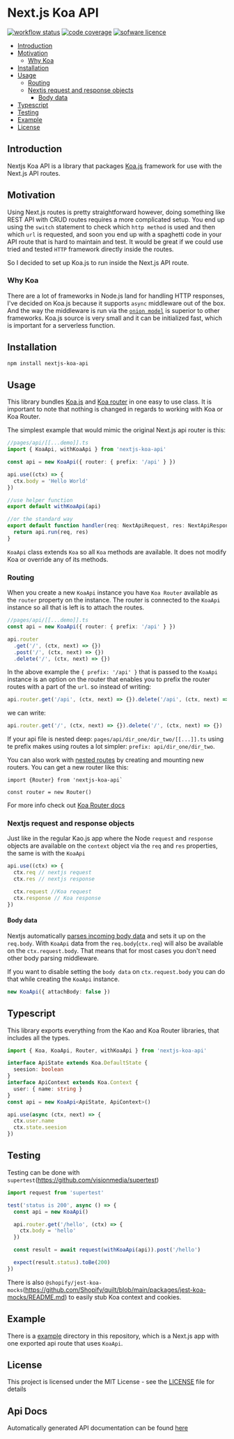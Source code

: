 # Next.js Koa API

<a href="https://img.shields.io/github/workflow/status/ivandotv/nextjs-koa-api/Test"><img src="https://img.shields.io/github/workflow/status/ivandotv/nextjs-koa-api/Test" alt="workflow status"></a>
<a href="https://app.codecov.io/gh/ivandotv/nextjs-koa-api"><img src="https://img.shields.io/codecov/c/gh/ivandotv/nextjs-koa-api" alt="code coverage"></a>
<a href="https://github.com/ivandotv/nextjs-koa-api/blob/main/LICENSE"><img src="https://img.shields.io/github/license/ivandotv/nextjs-koa-api" alt="sofware licence"></a>

<!-- toc -->

- [Introduction](#introduction)
- [Motivation](#motivation)
  - [Why Koa](#why-koa)
- [Installation](#installation)
- [Usage](#usage)
  - [Routing](#routing)
  - [Nextjs request and response objects](#nextjs-request-and-response-objects)
    - [Body data](#body-data)
- [Typescript](#typescript)
- [Testing](#testing)
- [Example](#example)
- [License](#license)

<!-- tocstop -->

## Introduction

Nextjs Koa API is a library that packages [Koa.js](https://github.com/koajs/koa) framework for use with the Next.js API routes.

## Motivation

Using Next.js routes is pretty straightforward however, doing something like REST API with CRUD routes requires a more complicated setup. You end up using the `switch` statement to check which `http method` is used and then which `url` is requested, and soon you end up with a spaghetti code in your API route that is hard to maintain and test. It would be great if we could use tried and tested `HTTP` framework directly inside the routes.

So I decided to set up Koa.js to run inside the Next.js API route.

### Why Koa

There are a lot of frameworks in Node.js land for handling HTTP responses, I've decided on Koa.js because it supports `async` middleware out of the box. And the way the middleware is run via the [`onion model`](https://itnext.io/how-koa-middleware-works-f4386b5573c) is superior to other frameworks.
Koa.js source is very small and it can be initialized fast, which is important for a serverless function.

## Installation

```sh
npm install nextjs-koa-api
```

## Usage

This library bundles [Koa.js](https://github.com/koajs/koa) and [Koa router](https://github.com/koajs/router) in one easy to use class. It is important to note that nothing is changed in regards to working with Koa or Koa Router.

The simplest example that would mimic the original Next.js api router is this:

```ts
//pages/api/[[...demo]].ts
import { KoaApi, withKoaApi } from 'nextjs-koa-api'

const api = new KoaApi({ router: { prefix: '/api' } })

api.use((ctx) => {
  ctx.body = 'Hello World'
})

//use helper function
export default withKoaApi(api)

//or the standard way
export default function handler(req: NextApiRequest, res: NextApiResponse) {
  return api.run(req, res)
}
```

`KoaApi` class extends `Koa` so all `Koa` methods are available. It does not modify Koa or override any of its methods.

### Routing

When you create a new `KoaApi` instance you have `Koa Router` available as the `router` property on the instance. The router is connected to the `KoaApi` instance so all that is left is to attach the routes.

```ts
//pages/api/[[...demo]].ts
const api = new KoaApi({ router: { prefix: '/api' } })

api.router
  .get('/', (ctx, next) => {})
  .post('/', (ctx, next) => {})
  .delete('/', (ctx, next) => {})
```

In the above example the `{ prefix: '/api' }` that is passed to the `KoaApi` instance is an option on the router that enables you to prefix
the router routes with a part of the `url`.
so instead of writing:

```ts
api.router.get('/api', (ctx, next) => {}).delete('/api', (ctx, next) => {})
```

we can write:

```ts
api.router.get('/', (ctx, next) => {}).delete('/', (ctx, next) => {})
```

If your api file is nested deep: `pages/api/dir_one/dir_two/[[...]].ts`
using te prefix makes using routes a lot simpler: `prefix: api/dir_one/dir_two`.

You can also work with [nested routes](https://github.com/koajs/router/blob/master/API.md#nested-routers) by creating and mounting new routers.
You can get a new router like this:

```
import {Router} from 'nextjs-koa-api`

const router = new Router()
```

For more info check out [Koa Router docs](https://github.com/koajs/router/blob/master/API.md#nested-routers)

### Nextjs request and response objects

Just like in the regular Kao.js app where the Node `request` and `response` objects are available on the `context` object via the `req` and `res` properties, the same is with the `KoaApi`

```ts
api.use((ctx) => {
  ctx.req // nextjs request
  ctx.res // nextjs response

  ctx.request //Koa request
  ctx.response // Koa response
})
```

#### Body data

Nextjs automatically [parses incoming body data](https://nextjs.org/docs/api-routes/api-middlewares) and sets it up on the `req.body`. With `KoaApi` data from the `req.body`(`ctx.req`) will also be available on the `ctx.request.body`. That means that for most cases you don't need other body parsing middleware.

If you want to disable setting the `body data` on `ctx.request.body` you can do that while creating the `KoaApi` instance.

```ts
new KoaApi({ attachBody: false })
```

## Typescript

This library exports everything from the Kao and Koa Router libraries, that includes all the types.

```ts
import { Koa, KoaApi, Router, withKoaApi } from 'nextjs-koa-api'

interface ApiState extends Koa.DefaultState {
  seesion: boolean
}
interface ApiContext extends Koa.Context {
  user: { name: string }
}
const api = new KoaApi<ApiState, ApiContext>()

api.use(async (ctx, next) => {
  ctx.user.name
  ctx.state.seesion
})
```

## Testing

Testing can be done with `supertest`(https://github.com/visionmedia/supertest)

```ts
import request from 'supertest'

test('status is 200', async () => {
  const api = new KoaApi()

  api.router.get('/hello', (ctx) => {
    ctx.body = 'hello'
  })

  const result = await request(withKoaApi(api)).post('/hello')

  expect(result.status).toBe(200)
})
```

There is also `@shopify/jest-koa-mocks`(https://github.com/Shopify/quilt/blob/main/packages/jest-koa-mocks/README.md) to easily stub Koa context and cookies.

## Example

There is a [example](./example/) directory in this repository, which is a Next.js app with one exported api route that uses `KoaApi`.

## License

This project is licensed under the MIT License - see the [LICENSE](LICENSE) file for details

## Api Docs

Automatically generated API documentation can be found [here](./lib//koa-api/docs/api/README.md)

